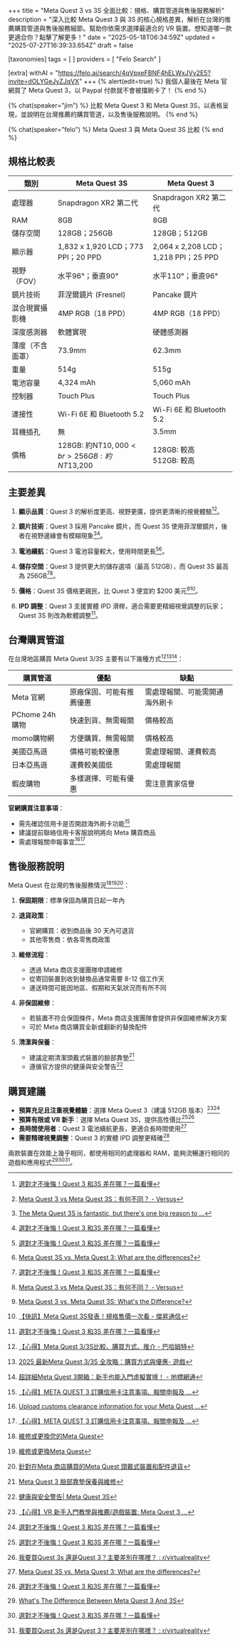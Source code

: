 +++
title = "Meta Quest 3 vs 3S 全面比較：規格、購買管道與售後服務解析"
description = "深入比較 Meta Quest 3 與 3S 的核心規格差異，解析在台灣的推薦購買管道與售後服務細節。幫助你依需求選擇最適合的 VR 裝置。想知道哪一款更適合你？點擊了解更多！"
date = "2025-05-18T06:34:59Z"
updated = "2025-07-27T16:39:33.654Z"
draft = false

[taxonomies]
tags = [ ]
providers = [ "Felo Search" ]


[extra]
withAI = "<https://felo.ai/search/4qVpxeFBNF4hELWxJVv2E5?invite=dOLYGeJyZJqVX>"
+++
{% alert(edit=true) %}
我個人最後在 Meta 官網買了 Meta Quest 3，以 Paypal 付款就不會被擋刷卡了！
{% end %}

{% chat(speaker="jim") %}
比較 Meta Quest 3 和 Meta Quest 3S，以表格呈現，並說明在台灣推薦的購買管道，以及售後服務說明。
{% end %}

{% chat(speaker="felo") %}
Meta Quest 3 與 Meta Quest 3S 比較
{% end %}

## 規格比較表

| **類別** | **Meta Quest 3S** | **Meta Quest 3** |
|---------|------------------|-----------------|
| 處理器 | Snapdragon XR2 第二代 | Snapdragon XR2 第二代 |
| RAM | 8GB | 8GB |
| 儲存空間 | 128GB；256GB | 128GB；512GB |
| 顯示器 | 1,832 x 1,920 LCD；773 PPI；20 PPD | 2,064 x 2,208 LCD；1,218 PPI；25 PPD |
| 視野（FOV） | 水平96°；垂直90° | 水平110°；垂直96° |
| 鏡片技術 | 菲涅爾鏡片 (Fresnel) | Pancake 鏡片 |
| 混合現實攝影機 | 4MP RGB（18 PPD） | 4MP RGB（18 PPD） |
| 深度感測器 | 軟體實現 | 硬體感測器 |
| 薄度（不含面罩） | 73.9mm | 62.3mm |
| 重量 | 514g | 515g |
| 電池容量 | 4,324 mAh | 5,060 mAh |
| 控制器 | Touch Plus | Touch Plus |
| 連接性 | Wi-Fi 6E 和 Bluetooth 5.2 | Wi-Fi 6E 和 Bluetooth 5.2 |
| 耳機插孔 | 無 | 3.5mm |
| 價格 | 128GB: 約NT$10,000<br>256GB: 約NT$13,200 | 128GB: 較高<br>512GB: 較高 |

## 主要差異

1. **顯示品質**：Quest 3 的解析度更高、視野更廣，提供更清晰的視覺體驗[^5][^6]。

2. **鏡片技術**：Quest 3 採用 Pancake 鏡片，而 Quest 3S 使用菲涅爾鏡片，後者在視野邊緣會有模糊現象[^3][^5]。

3. **電池續航**：Quest 3 電池容量較大，使用時間更長[^5][^11]。

4. **儲存空間**：Quest 3 提供更大的儲存選項（最高 512GB），而 Quest 3S 最高為 256GB[^5][^6]。

5. **價格**：Quest 3S 價格更親民，比 Quest 3 便宜約 $200 美元[^7][^33]。

6. **IPD 調整**：Quest 3 支援實體 IPD 滑桿，適合需要更精細視覺調整的玩家；Quest 3S 則改為軟體調整[^5]。

## 台灣購買管道

在台灣地區購買 Meta Quest 3/3S 主要有以下幾種方式[^8][^9][^17]：

| **購買管道** | **優點** | **缺點** |
|------------|---------|---------|
| Meta 官網 | 原廠保固、可能有推薦優惠 | 需處理報關、可能需開通海外刷卡 |
| PChome 24h購物 | 快速到貨、無需報關 | 價格較高 |
| momo購物網 | 方便購買、無需報關 | 價格較高 |
| 美國亞馬遜 | 價格可能較優惠 | 需處理報關、運費較高 |
| 日本亞馬遜 | 運費較美國低 | 需處理報關 |
| 蝦皮購物 | 多樣選擇、可能有優惠 | 需注意賣家信譽 |

**官網購買注意事項**：

- 需先確認信用卡是否開啟海外刷卡功能[^34]
- 建議提前聯絡信用卡客服說明將向 Meta 購買商品
- 需處理報關申報事宜[^16][^34]

## 售後服務說明

Meta Quest 在台灣的售後服務情況[^38][^39][^42]：

1. **保固期限**：標準保固為購買日起一年內

2. **退貨政策**：
   - 官網購買：收到商品後 30 天內可退貨
   - 其他零售商：依各零售商政策

3. **維修流程**：
   - 透過 Meta 商店支援團隊申請維修
   - 從寄回裝置到收到替換品通常需要 8-12 個工作天
   - 運送時間可能因地區、假期和天氣狀況而有所不同

4. **非保固維修**：
   - 若裝置不符合保固條件，Meta 商店支援團隊會提供非保固維修解決方案
   - 可於 Meta 商店購買全新或翻新的替換配件

5. **清潔與保養**：
   - 建議定期清潔頭戴式裝置的臉部靠墊[^43]
   - 遵循官方提供的健康與安全警告[^41]

## 購買建議

- **預算充足且注重視覺體驗**：選擇 Meta Quest 3（建議 512GB 版本）[^4][^5]
- **預算有限或 VR 新手**：選擇 Meta Quest 3S，提供高性價比[^5][^10]
- **長時間使用者**：Quest 3 電池續航更長，更適合長時間使用[^11]
- **需要精確視覺調整**：Quest 3 的實體 IPD 調整更精確[^5]

兩款裝置在效能上幾乎相同，都使用相同的處理器和 RAM，能夠流暢運行相同的遊戲和應用程式[^2][^5][^10]。

[^2]: [What's The Difference Between Meta Quest 3 And 3S](https://m.tvcmall.com/blog/model-compatibility-comparison/what-s-the-difference-between-meta-quest-3-and-3s.html)
[^3]: [The Meta Quest 3S is fantastic, but there's one big reason to ...](https://www.techradar.com/computing/virtual-reality-augmented-reality/the-meta-quest-3s-is-fantastic-but-theres-one-big-reason-to-choose-the-quest-3-instead)
[^4]: [【心得】VR 新手入門教學與推薦(遊戲裝置: Meta Quest 3 ...](https://forum.gamer.com.tw/C.php?bsn=60606&snA=4133)
[^5]: [選對才不後悔！Quest 3 和3S 差在哪？一篇看懂](https://royalplayer.com.tw/%E9%81%B8%E5%B0%8D%E6%89%8D%E4%B8%8D%E5%BE%8C%E6%82%94%EF%BC%81quest-3-%E5%92%8C-3s-%E5%B7%AE%E5%9C%A8%E5%93%AA%EF%BC%9F%E4%B8%80%E7%AF%87%E7%9C%8B%E6%87%82/)
[^6]: [Meta Quest 3 vs Meta Quest 3S：有何不同？ - Versus](https://versus.com/cn/meta-quest-3-vs-meta-quest-3s)
[^7]: [Meta Quest 3 vs. Meta Quest 3S: What's the Difference?](https://www.pcmag.com/comparisons/meta-quest-3-vs-meta-quest-3s-whats-the-difference)
[^8]: [【心得】Meta Quest 3/3S比較、購買方式、推介 - 巴哈姆特](https://forum.gamer.com.tw/C.php?bsn=60606&snA=4428)
[^9]: [2025 最新Meta Quest 3/3S 全攻略：購買方式與優惠- 遊戲](https://www.mobile01.com/topicdetail.php?f=737&t=7064241)
[^10]: [我要買Quest 3s 還是Quest 3？主要差別在哪裡？ : r/virtualreality](https://www.reddit.com/r/virtualreality/comments/1fw6ck0/what_should_i_buy_quest_3s_or_quest_3_what_is_the/?tl=zh-hant)
[^11]: [Meta Quest 3S vs. Meta Quest 3: What are the differences?](https://mashable.com/comparison/meta-quest-3s-vs-3)
[^16]: [Upload customs clearance information for your Meta Quest ...](https://www.meta.com/help/quest/932305427882177/?srsltid=AfmBOopfemrGGapdMBcK7yFDrLgxuRb2QYzZh1ADJOV6aXJMbe32pbhr)
[^17]: [超詳細Meta Quest 3開箱：新手也能入門虛擬實境！ - 地標網通](https://www.landtop.com.tw/reviews/444?srsltid=AfmBOooxefUmrrWJmoPclB0rP9RgTMoHx3nDcGv2zSOo7lMBIKEaBH-4)
[^33]: [【快訊】Meta Quest 3S發表！規格售價一次看 - 傑昇通信](https://www.jyes.com.tw/news.php?act=view&id=11617)
[^34]: [【心得】META QUEST 3 訂購信用卡注意事項、報關申報及 ...](https://forum.gamer.com.tw/C.php?bsn=60606&snA=3532)
[^38]: [維修或更換您的Meta Quest](https://www.meta.com/zh-tw/help/quest/4233856973304957/?srsltid=AfmBOooThvvBQmhQhyUdRDRLsf2pRUkPI8Z-e7JaapA2RWCzltb2DFt8)
[^39]: [維修或更換Meta Quest](https://www.meta.com/zh-hk/help/quest/4233856973304957/?srsltid=AfmBOoqWCSMfpJWvrWllL7I0CNVYkKlqMs57C5TeUfUbOuRutsPm2YNW)
[^41]: [健康與安全警告| Meta Quest 3S](https://www.meta.com/us/zh/legal/quest/health-and-safety-warnings/quest-3s/?srsltid=AfmBOorS7iGeUsrscEemnYkRftZmrKxZKsKIYWqThootXYM9erOPquOe)
[^42]: [針對在Meta 商店購買的Meta Quest 頭戴式裝置和配件退貨](https://www.meta.com/zh-tw/help/orders-and-returns/335946367951537/?srsltid=AfmBOorAwUXuL06I8DcyVy21SrwspxL9gOOCaTlnzSOPGy5Y0Z9xZypy)
[^43]: [Meta Quest 3 臉部靠墊保養與維修](https://www.meta.com/zh-tw/help/quest/835935301599524/?srsltid=AfmBOoqBGZLBOeqCHVwyXpWgOfH6-qTPrGd5qhjtLsw-re2nu5lCDAoM)
